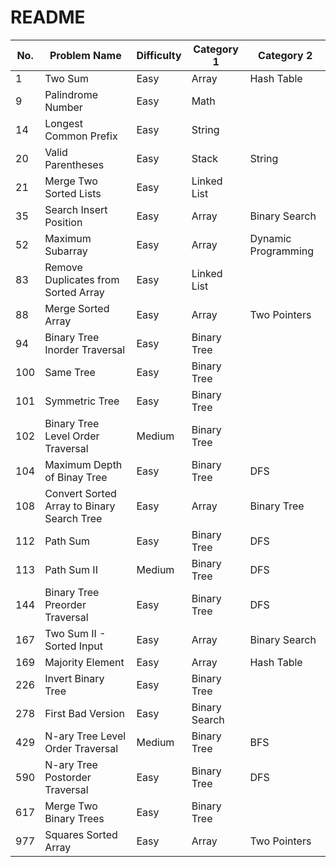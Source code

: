 # README

| No. | Problem Name                               | Difficulty | Category 1    | Category 2          |
| --- | ------------------------------------------ | ---------- | ------------- | ------------------- |
| 1   | Two Sum                                    | Easy       | Array         | Hash Table          |
| 9   | Palindrome Number                          | Easy       | Math          |                     |
| 14  | Longest Common Prefix                      | Easy       | String        |                     |
| 20  | Valid Parentheses                          | Easy       | Stack         | String              |
| 21  | Merge Two Sorted Lists                     | Easy       | Linked List   |                     |
| 35  | Search Insert Position                     | Easy       | Array         | Binary Search       |
| 52  | Maximum Subarray                           | Easy       | Array         | Dynamic Programming |
| 83  | Remove Duplicates from Sorted Array        | Easy       | Linked List   |                     |
| 88  | Merge Sorted Array                         | Easy       | Array         | Two Pointers        |
| 94  | Binary Tree Inorder Traversal              | Easy       | Binary Tree   |                     |
| 100 | Same Tree                                  | Easy       | Binary Tree   |                     |
| 101 | Symmetric Tree                             | Easy       | Binary Tree   |                     |
| 102 | Binary Tree Level Order Traversal          | Medium     | Binary Tree   |                     |
| 104 | Maximum Depth of Binay Tree                | Easy       | Binary Tree   | DFS                 |
| 108 | Convert Sorted Array to Binary Search Tree | Easy       | Array         | Binary Tree         |
| 112 | Path Sum                                   | Easy       | Binary Tree   | DFS                 |
| 113 | Path Sum II                                | Medium     | Binary Tree   | DFS                 |
| 144 | Binary Tree Preorder Traversal             | Easy       | Binary Tree   | DFS                 |
| 167 | Two Sum II - Sorted Input                  | Easy       | Array         | Binary Search       |
| 169 | Majority Element                           | Easy       | Array         | Hash Table          |
| 226 | Invert Binary Tree                         | Easy       | Binary Tree   |                     |
| 278 | First Bad Version                          | Easy       | Binary Search |                     |
| 429 | N-ary Tree Level Order Traversal           | Medium     | Binary Tree   | BFS                 |
| 590 | N-ary Tree Postorder Traversal             | Easy       | Binary Tree   | DFS                 |
| 617 | Merge Two Binary Trees                     | Easy       | Binary Tree   |                     |
| 977 | Squares Sorted Array                       | Easy       | Array         | Two Pointers        |
